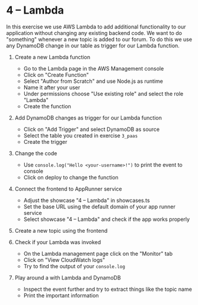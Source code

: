 # 4 – Lambda

In this exercise we use AWS Lambda to add additional functionality to our application without changing any existing backend code.
We want to do "something" whenever a new topic is added to our forum.
To do this we use any DynamoDB change in our table as trigger for our Lambda function.

1. Create a new Lambda function

    - Go to the Lambda page in the AWS Management console
    - Click on "Create Function"
    - Select "Author from Scratch" and use Node.js as runtime
    - Name it after your user
    - Under permissions choose "Use existing role" and select the role "Lambda"
    - Create the function

2. Add DynamoDB changes as trigger for our Lambda function

    - Click on "Add Trigger" and select DynamoDB as source
    - Select the table you created in exercise `3_paas`
    - Create the trigger

3. Change the code

    - Use `console.log("Hello <your-username>!")` to print the event to console
    - Click on deploy to change the function

4. Connect the frontend to AppRunner service

    - Adjust the showcase "4 – Lambda" in showcases.ts
    - Set the base URL using the default domain of your app runner service
    - Select showcase "4 – Lambda" and check if the app works properly

5. Create a new topic using the frontend

6. Check if your Lambda was invoked

    - On the Lambda management page click on the "Monitor" tab
    - Click on "View CloudWatch logs"
    - Try to find the output of your `console.log`

7. Play around a with Lambda and DynamoDB

    - Inspect the event further and try to extract things like the topic name
    - Print the important information
